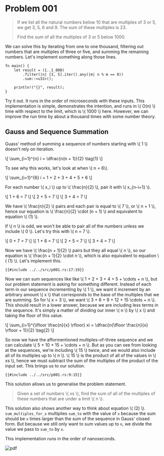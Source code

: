 # Problem 001

> If we list all the natural numbers below 10 that are multiples of 3 or 5, we get 3, 5, 6 and 9. The sum of these multiples is 23.
>
> Find the sum of all the multiples of 3 or 5 below 1000.

We can solve this by iterating from one to one thousand, filtering out numbers that are multiples of three or five, and summing the remaining numbers. Let's implement something along those lines.

```rust,editable
fn main() {
    let result = (1..1_000)
        .filter(|n| [3, 5].iter().any(|m| n % m == 0))
        .sum::<u32>();

    println!("{}", result);
}
```

Try it out. It runs in the order of microseconds with these inputs. This implementation is simple, demonstrates the intention, and runs in \\( O(n) \\) time with respect to the limit, which is \\( 1000 \\) here. However, we can improve the run time by about a thousand times with some number theory.

## Gauss and Sequence Summation

Guass' method of summing a sequence of numbers starting with \\( 1 \\) doesn't rely on iteration.

\\[ \sum_{i=1}^{n} i = \dfrac{n(n + 1)}{2} \tag{1} \\] 

To see why this works, let's look at when \\( n = 6\\).

\\[ \sum_{i=1}^{6} i = 1 + 2 + 3 + 4 + 5 + 6 \\]

For each number \\( x_i \\) up to \\( \frac{n}{2} \\), pair it with \\( x_{n-i+1} \\).

\\[ 1 + 6 = 7 \\]
\\[ 2 + 5 = 7 \\]
\\[ 3 + 4 = 7 \\]

We have \\( \frac{n}{2} \\) pairs and each pair is equal to \\( 7 \\), or \\( n + 1 \\), hence our equation is \\( \frac{n}{2} \cdot (n + 1) \\) and equivalent to equation \\( (1) \\).

If \\( n \\) is odd, we won't be able to pair all of the numbers unless we include \\( 0 \\). Let's try this with \\( n = 7 \\).

\\[ 0 + 7 = 7 \\]
\\[ 1 + 6 = 7 \\]
\\[ 2 + 5 = 7 \\]
\\[ 3 + 4 = 7 \\]

Now we have \\( \frac{n + 1}{2} \\) pairs but they all equal \\( n \\), so our equation is \\( \frac{n + 1}{2} \cdot n \\), which is also equivalent to equation \\( (1) \\). Let's implement this.

```rust,no_run,noplaypen
{{#include ../../src/p001.rs:17:19}}
```

Now we can sum sequences like like \\( 1 + 2 + 3 + 4 + 5 + \cdots + n \\), but our problem statement is asking for something different. Instead of each term in our sequence incrementing by \\( 1 \\), we want it increment by an arbitrary amount \\( x \\) that corresponds to the base of the multiples that we are summing. So for \\( x = 3 \\), we want \\( 3 + 6 + 9 + 12 + 15 \cdots + n \\). This should result in a lower answer, because we are including less terms in the sequence. It's simply a matter of dividing our inner \\( n \\) by \\( x \\) and taking the floor of this value.

\\[ \sum_{i=1}^{\lfloor \frac{n}{x} \rfloor} xi = \dfrac{n(\lfloor \frac{n}{x} \rfloor + 1)}{2} \tag{2} \\] 

So now we have the afformentioned multiples-of-three sequence and we can calculate \\( 5 + 10 + 15 + \cdots + n \\). But as you can see from looking at the sequences, we're including \\( 15 \\) twice, and we would also include all of its multiples up to \\( n \\). \\( 15 \\) is the product of all of the values in \\( xs \\), hence we must subtract the sum of the multiples of the product of the input set. This brings us to our solution.

```rust,no_run,noplaypen
{{#include ../../src/p001.rs:9:15}}
```

This solution allows us to generalise the problem statement.

> Given a set of numbers \\( xs \\), find the sum of all of the multiples of these numbers that are under a limit \\( n \\).

This solution also shows another way to think about equation \\( (2) \\). `sum_multiples_for_x` multiplies `sum_to` with the value of `x` because the sum should be `x` times larger than the sum of the sequence in Gauss' closed form. But because we still only want to sum values up to `n`, we divide the value we pass to `sum_to` by `x`.

This implementation runs in the order of nanoseconds.

![pdf](../../target/criterion/p001/report/pdf.svg)

